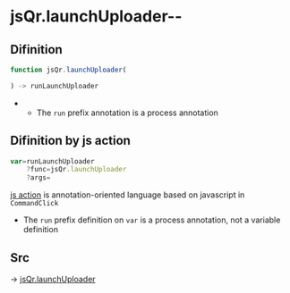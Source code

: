 # jsQr.launchUploader--

## Difinition

```js.js
function jsQr.launchUploader(

) -> runLaunchUploader
```

- - The `run` prefix annotation is a process annotation


## Difinition by js action

```js.js
var=runLaunchUploader
	?func=jsQr.launchUploader
	?args=

```

[js action](#) is annotation-oriented language based on javascript in `CommandClick`

- The `run` prefix definition on `var` is a process annotation, not a variable definition

## Src

-> [jsQr.launchUploader](https://github.com/puutaro/CommandClick/blob/master/app/src/main/java/com/puutaro/commandclick/fragment_lib/terminal_fragment/js_interface/qr/JsQr.kt#L74)


